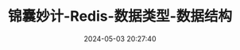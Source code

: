 ---
title: 锦囊妙计-Redis-数据类型-数据结构
date: 2024-05-03 20:27:40
tags: 
  - Redis 
categories: 
  - Interview
password: zzy   
message: 会员文档
---